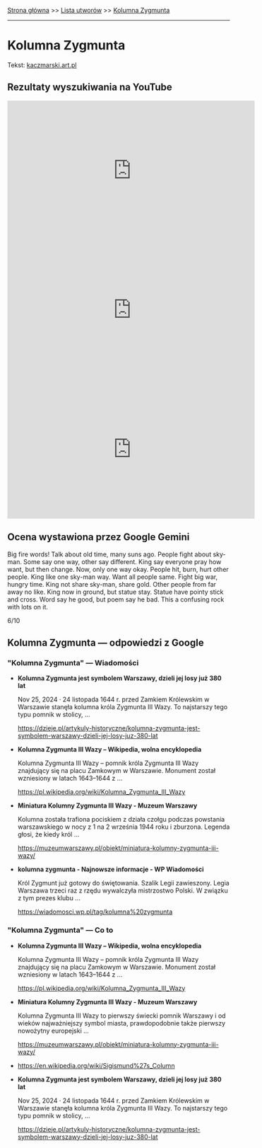 [Strona główna](../index.md) >> [Lista utworów](../list.md) >> [Kolumna Zygmunta](208.md)

---

# Kolumna Zygmunta

Tekst: [kaczmarski.art.pl](https://www.kaczmarski.art.pl/tworczosc/wiersze/kolumna-zygmunta/)

## Rezultaty wyszukiwania na YouTube

<iframe width="560" height="315" src="https://www.youtube.com/embed/MEdRVyQHK6M?si=IdontcarewhotheIRSsendsImnotpayingtaxes" title="YouTube video player" frameborder="0" allow="accelerometer; autoplay; clipboard-write; encrypted-media; gyroscope; picture-in-picture; web-share" referrerpolicy="strict-origin-when-cross-origin" allowfullscreen></iframe>

<iframe width="560" height="315" src="https://www.youtube.com/embed/h4ZKUbEFsvQ?si=IdontcarewhotheIRSsendsImnotpayingtaxes" title="YouTube video player" frameborder="0" allow="accelerometer; autoplay; clipboard-write; encrypted-media; gyroscope; picture-in-picture; web-share" referrerpolicy="strict-origin-when-cross-origin" allowfullscreen></iframe>

<iframe width="560" height="315" src="https://www.youtube.com/embed/EpiAoOImJ8k?si=IdontcarewhotheIRSsendsImnotpayingtaxes" title="YouTube video player" frameborder="0" allow="accelerometer; autoplay; clipboard-write; encrypted-media; gyroscope; picture-in-picture; web-share" referrerpolicy="strict-origin-when-cross-origin" allowfullscreen></iframe>

## Ocena wystawiona przez Google Gemini

Big fire words! Talk about old time, many suns ago. People fight about sky-man. Some say one way, other say different. King say everyone pray how want, but then change. Now, only one way okay. People hit, burn, hurt other people. King like one sky-man way. Want all people same. Fight big war, hungry time. King not share sky-man, share gold. Other people from far away no like. King now in ground, but statue stay. Statue have pointy stick and cross. Word say he good, but poem say he bad. This a confusing rock with lots on it.

6/10


## Kolumna Zygmunta — odpowiedzi z Google

### "Kolumna Zygmunta" — Wiadomości

- **Kolumna Zygmunta jest symbolem Warszawy, dzieli jej losy już 380 lat**

    Nov 25, 2024  ·  24 listopada 1644 r. przed Zamkiem Królewskim w Warszawie stanęła kolumna króla Zygmunta III Wazy. To najstarszy tego typu pomnik w stolicy, ... 

   <https://dzieje.pl/artykuly-historyczne/kolumna-zygmunta-jest-symbolem-warszawy-dzieli-jej-losy-juz-380-lat>
- **Kolumna Zygmunta III Wazy – Wikipedia, wolna encyklopedia**

    Kolumna Zygmunta III Wazy – pomnik króla Zygmunta III Wazy znajdujący się na placu Zamkowym w Warszawie. Monument został wzniesiony w latach 1643–1644 z ... 

   <https://pl.wikipedia.org/wiki/Kolumna_Zygmunta_III_Wazy>
- **Miniatura Kolumny Zygmunta III Wazy - Muzeum Warszawy**

    Kolumna została trafiona pociskiem z działa czołgu podczas powstania warszawskiego w nocy z 1 na 2 września 1944 roku i zburzona. Legenda głosi, że kiedy król ... 

   <https://muzeumwarszawy.pl/obiekt/miniatura-kolumny-zygmunta-iii-wazy/>
- **kolumna zygmunta - Najnowsze informacje - WP Wiadomości**

    Król Zygmunt już gotowy do świętowania. Szalik Legii zawieszony. Legia Warszawa trzeci raz z rzędu wywalczyła mistrzostwo Polski. W związku z tym prezes klubu ... 

   <https://wiadomosci.wp.pl/tag/kolumna%20zygmunta>

### "Kolumna Zygmunta" — Co to

- **Kolumna Zygmunta III Wazy – Wikipedia, wolna encyklopedia**

    Kolumna Zygmunta III Wazy – pomnik króla Zygmunta III Wazy znajdujący się na placu Zamkowym w Warszawie. Monument został wzniesiony w latach 1643–1644 z ... 

   <https://pl.wikipedia.org/wiki/Kolumna_Zygmunta_III_Wazy>
- **Miniatura Kolumny Zygmunta III Wazy - Muzeum Warszawy**

    Kolumna Zygmunta III Wazy to pierwszy świecki pomnik Warszawy i od wieków najważniejszy symbol miasta, prawdopodobnie także pierwszy nowożytny europejski ... 

   <https://muzeumwarszawy.pl/obiekt/miniatura-kolumny-zygmunta-iii-wazy/>
- <https://en.wikipedia.org/wiki/Sigismund%27s_Column>
- **Kolumna Zygmunta jest symbolem Warszawy, dzieli jej losy już 380 lat**

    Nov 25, 2024  ·  24 listopada 1644 r. przed Zamkiem Królewskim w Warszawie stanęła kolumna króla Zygmunta III Wazy. To najstarszy tego typu pomnik w stolicy, ... 

   <https://dzieje.pl/artykuly-historyczne/kolumna-zygmunta-jest-symbolem-warszawy-dzieli-jej-losy-juz-380-lat>


